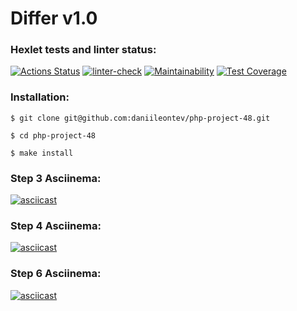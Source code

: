 ### <h1> Differ v1.0 </h1>
### Hexlet tests and linter status:
[![Actions Status](https://github.com/daniileontev/php-project-48/workflows/hexlet-check/badge.svg)](https://github.com/daniileontev/php-project-48/actions) [![linter-check](https://github.com/daniileontev/php-project-48/actions/workflows/linter-check.yml/badge.svg)](https://github.com/daniileontev/php-project-48/actions/workflows/linter-check.yml) [![Maintainability](https://api.codeclimate.com/v1/badges/ceeaa0731314bb5aeda7/maintainability)](https://codeclimate.com/github/daniileontev/php-project-48/maintainability) [![Test Coverage](https://api.codeclimate.com/v1/badges/ceeaa0731314bb5aeda7/test_coverage)](https://codeclimate.com/github/daniileontev/php-project-48/test_coverage)

### Installation:
```
$ git clone git@github.com:daniileontev/php-project-48.git

$ cd php-project-48

$ make install
```

### Step 3 Asciinema:
[![asciicast](https://asciinema.org/a/YOHs8acM7cGBTHt3cQ1462dvh.svg)](https://asciinema.org/a/YOHs8acM7cGBTHt3cQ1462dvh)

### Step 4 Asciinema:
[![asciicast](https://asciinema.org/a/LUhfNnRgNlP2qBSeqCEK4xRWP.svg)](https://asciinema.org/a/LUhfNnRgNlP2qBSeqCEK4xRWP)

### Step 6 Asciinema:
[![asciicast](https://asciinema.org/a/zGS6QvLCOgudXjmenAuKcU9If.svg)](https://asciinema.org/a/zGS6QvLCOgudXjmenAuKcU9If)